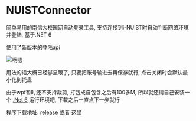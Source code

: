# NUISTConnector

简单易用的南信大校园网自动登录工具, 支持连接到i-NUIST时自动判断网络环境并登陆, 基于.NET 6

使用了新版本的登陆api

![啊嗯](https://img.suki.club/2022/03/19/fca5e02ffbc0d.png)

用法的话大概已经够显眼了, 只要把账号输进去再保存就行, 点击关闭时会默认最小化到托盘

由于wpf暂时还不支持裁剪, 打包成自包含之后有100多M, 所以就还请自己安装一个 [.Net 6](https://dotnet.microsoft.com/zh-cn/download/dotnet/thank-you/sdk-6.0.201-windows-x64-installer) 运行环境吧, 下载之后一直点下一步就行

程序下载地址: [release](https://dotnet.microsoft.com/zh-cn/download/dotnet/thank-you/sdk-6.0.201-windows-x64-installer) 或者 [这里](https://pan.suki.club/s/4zHHcywokqNTzYP)
